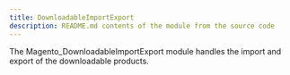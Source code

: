 ```yaml
---
title: DownloadableImportExport
description: README.md contents of the module from the source code
---
```


The Magento_DownloadableImportExport module handles the import and export of the downloadable products.
